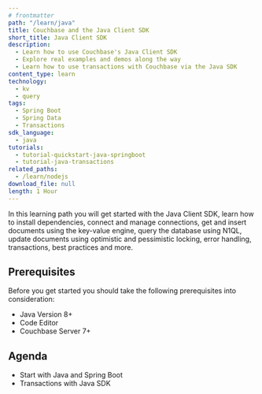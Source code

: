```yaml
---
# frontmatter
path: "/learn/java"
title: Couchbase and the Java Client SDK
short_title: Java Client SDK
description: 
  - Learn how to use Couchbase's Java Client SDK
  - Explore real examples and demos along the way
  - Learn how to use transactions with Couchbase via the Java SDK
content_type: learn
technology:
  - kv
  - query
tags:
  - Spring Boot
  - Spring Data
  - Transactions
sdk_language:
  - java
tutorials:
  - tutorial-quickstart-java-springboot
  - tutorial-java-transactions
related_paths: 
  - /learn/nodejs
download_file: null
length: 1 Hour
---
```


In this learning path you will get started with the Java Client SDK, learn how to install dependencies, connect and manage connections, get and insert documents using the key-value engine, query the database using N1QL, update documents using optimistic and pessimistic locking, error handling, transactions, best practices and more.

## Prerequisites

Before you get started you should take the following prerequisites into consideration:

- Java Version 8+
- Code Editor
- Couchbase Server 7+

## Agenda

- Start with Java and Spring Boot
- Transactions with Java SDK
